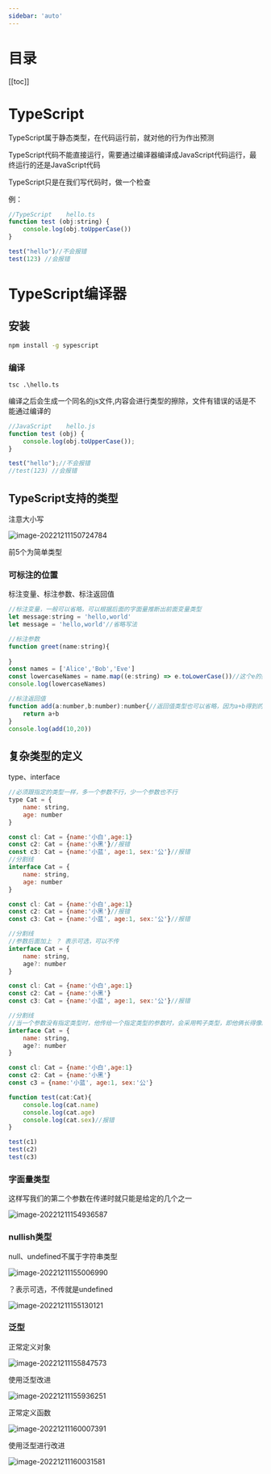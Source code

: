 ```yaml
---
sidebar: 'auto'
---
```

# 目录

[[toc]]

# TypeScript

TypeScript属于静态类型，在代码运行前，就对他的行为作出预测

TypeScript代码不能直接运行，需要通过编译器编译成JavaScript代码运行，最终运行的还是JavaScript代码

TypeScript只是在我们写代码时，做一个检查

例：

~~~JavaScript
//TypeScript	hello.ts
function test (obj:string) {
    console.log(obj.toUpperCase())
}

test("hello")//不会报错
test(123) //会报错
~~~

# TypeScript编译器

## 安装

```cmd
npm install -g sypescript
```

### 编译

```
tsc .\hello.ts
```

编译之后会生成一个同名的js文件,内容会进行类型的擦除，文件有错误的话是不能通过编译的

~~~JavaScript
//JavaScript	hello.js
function test (obj) {
    console.log(obj.toUpperCase());
}

test("hello");//不会报错
//test(123) //会报错
~~~

## TypeScript支持的类型

注意大小写

![image-20221211150724784](./img/image-20221211150724784.png)

前5个为简单类型

### **可标注的位置**

标注变量、标注参数、标注返回值

~~~JavaScript
//标注变量，一般可以省略，可以根据后面的字面量推断出前面变量类型
let message:string = 'hello,world'
let message = 'hello,world'//省略写法

//标注参数
function greet(name:string){
    
}
const names = ['Alice','Bob','Eve']
const lowercaseNames = name.map((e:string) => e.toLowerCase())//这个e的类型也可以省略，name里的参数只有string
console.log(lowercaseNames)

//标注返回值
function add(a:number,b:number):number{//返回值类型也可以省略，因为a+b得到的肯定是数字类型
    return a+b
}
console.log(add(10,20))
~~~

## 复杂类型的定义

type、interface

~~~javascript
//必须跟指定的类型一样，多一个参数不行，少一个参数也不行
type Cat = {
    name: string,
    age: number
}

const cl: Cat = {name:'小白',age:1}
const c2: Cat = {name:'小黑'}//报错
const c3: Cat = {name:'小蓝', age:1, sex:'公'}//报错
//分割线
interface Cat = {
    name: string,
    age: number
}

const cl: Cat = {name:'小白',age:1}
const c2: Cat = {name:'小黑'}//报错
const c3: Cat = {name:'小蓝', age:1, sex:'公'}//报错

//分割线
//参数后面加上 ？ 表示可选，可以不传
interface Cat = {
    name: string,
    age?: number
}

const cl: Cat = {name:'小白',age:1}
const c2: Cat = {name:'小黑'}
const c3: Cat = {name:'小蓝', age:1, sex:'公'}//报错

//分割线
//当一个参数没有指定类型时，他传给一个指定类型的参数时，会采用鸭子类型，即他俩长得像就可以赋值
interface Cat = {
    name: string,
    age?: number
}

const cl: Cat = {name:'小白',age:1}
const c2: Cat = {name:'小黑'}
const c3 = {name:'小蓝', age:1, sex:'公'}

function test(cat:Cat){
    console.log(cat.name)
    console.log(cat.age)
    console.log(cat.sex)//报错
}

test(c1)
test(c2)
test(c3)
~~~



### 字面量类型

这样写我们的第二个参数在传递时就只能是给定的几个之一

![image-20221211154936587](./img/image-20221211154936587.png)



### nullish类型

null、undefined不属于字符串类型

![image-20221211155006990](./img/image-20221211155006990.png)

？表示可选，不传就是undefined

![image-20221211155130121](./img/image-20221211155130121.png)

### 泛型

正常定义对象

![image-20221211155847573](./img/image-20221211155847573.png)

使用泛型改进

![image-20221211155936251](./img/image-20221211155936251.png)

正常定义函数

![image-20221211160007391](./img/image-20221211160007391.png)

使用泛型进行改进

![image-20221211160031581](./img/image-20221211160031581.png)

